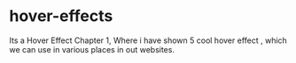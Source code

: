 # hover-effects
Its a Hover Effect Chapter 1, Where i have shown 5 cool hover effect , which we can use in various places in out websites. 
